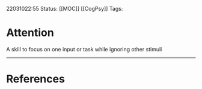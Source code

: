 22031022:55
Status: [[MOC]]  [[CogPsy]] 
Tags: 

# Attention
A skill to focus on one input or task while ignoring other stimuli

---
# References